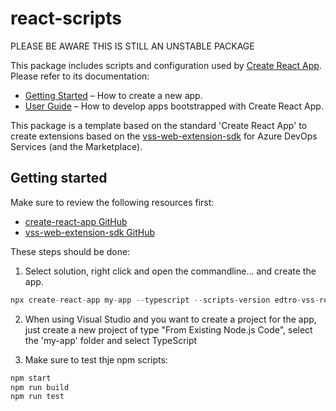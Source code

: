 # react-scripts

PLEASE BE AWARE THIS IS STILL AN UNSTABLE PACKAGE

This package includes scripts and configuration used by [Create React App](https://github.com/facebook/create-react-app).<br>
Please refer to its documentation:

- [Getting Started](https://facebook.github.io/create-react-app/docs/getting-started) – How to create a new app.
- [User Guide](https://facebook.github.io/create-react-app/) – How to develop apps bootstrapped with Create React App.

This package is a template based on the standard 'Create React App' to create extensions based on the [vss-web-extension-sdk](https://github.com/Microsoft/vss-web-extension-sdk) for Azure DevOps Services (and the Marketplace).

## Getting started

Make sure to review the following resources first:

- [create-react-app GitHub](https://github.com/facebook/create-react-app)
- [vss-web-extension-sdk GitHub](https://github.com/Microsoft/vss-web-extension-sdk)

These steps should be done:

1. Select solution, right click and open the commandline... and create the app.

```js
npx create-react-app my-app --typescript --scripts-version edtro-vss-react-scripts
```

2. When using Visual Studio and you want to create a project for the app, just create a new project of type "From Existing Node.js Code", select the 'my-app' folder and select TypeScript

3. Make sure to test thje npm scripts:

```cmd
npm start
npm run build
npm run test
```
